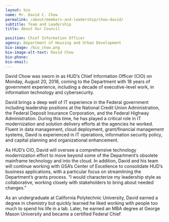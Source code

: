 ```yaml
---
layout: bio
name: Mr. David C. Chow
permalink: /about/members-and-leadership/chow-david/
subtitle: Team and Leadership
title: About Our Council

position: Chief Information Officer
agency: Department of Housing and Urban Development
bio-image: /bio_chow.png
bio-image-alt-text: David Chow
bio-phone:
bio-email:
---
```


David Chow was sworn in as HUD’s Chief Information Officer (CIO) on Monday, August 20, 2018, coming to the Department with 18 years of government experience, including a decade of executive-level work, in information technology and cybersecurity.

David brings a deep well of IT experience in the Federal government including leadership positions at the National Credit Union Administration, the Federal Deposit Insurance Corporation, and the Federal Highway Administration. During this time, he has played a critical role in IT modernization and solution delivery efforts at the agencies he worked. Fluent in data management, cloud deployment, grant/financial management systems, David is experienced in IT operations, information security policy, and capital planning and organizational enhancement.

As HUD’s CIO, David will oversee a comprehensive technology modernization effort to move beyond some of the Department’s obsolete mainframe technology and into the cloud. In addition, David and his team will continue working with GSA’s Center of Excellence to consolidate HUD’s business applications, with a particular focus on streamlining the Department’s grants process. “I would characterize my leadership style as collaborative, working closely with stakeholders to bring about needed changes.”

As an undergraduate at California Polytechnic University, David earned a degree in chemistry but quickly learned he liked working with people too much to spend his life in a lab. Later, he earned an MBA degree at George Mason University and became a certified Federal Chief

